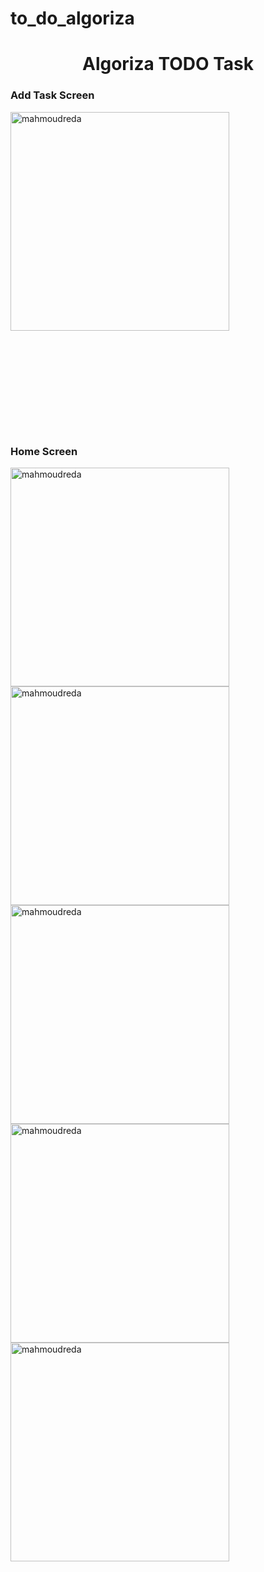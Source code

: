 # to_do_algoriza

<h1 align="center">Algoriza TODO Task</h1>

<h3 align="left">Add Task Screen</h3>

<img align="left" width="350" src="https://firebasestorage.googleapis.com/v0/b/buy-it-736d7.appspot.com/o/WhatsApp%20Image%202022-07-28%20at%205.01.25%20AM.jpeg?alt=media&token=fa8628f9-2aed-4363-a096-2d780f7b1a43" alt="mahmoudreda" />

</br></br></br></br></br></br></br></br></br></br>
</br></br></br></br></br></br></br></br></br></br>
</br></br></br></br></br></br></br></br></br></br>

<h3 align="left">Home Screen </h3>


<img align="left" width="350" src="https://firebasestorage.googleapis.com/v0/b/buy-it-736d7.appspot.com/o/WhatsApp%20Image%202022-07-28%20at%205.01.28%20AM.jpeg?alt=media&token=fc81faab-2a26-4cc8-b38c-cca168739f99" alt="mahmoudreda" />

<img align="left" width="350" src="https://firebasestorage.googleapis.com/v0/b/buy-it-736d7.appspot.com/o/WhatsApp%20Image%202022-07-28%20at%205.01.27%20AM.jpeg?alt=media&token=f8ec3ed6-c8b2-49b7-80d6-686e49a6428e" alt="mahmoudreda" />

</br></br></br></br></br>


<img align="left" width="350" src="https://firebasestorage.googleapis.com/v0/b/buy-it-736d7.appspot.com/o/WhatsApp%20Image%202022-07-28%20at%205.01.27%20AM.jpeg?alt=media&token=f8ec3ed6-c8b2-49b7-80d6-686e49a6428e" alt="mahmoudreda" />

<img align="left" width="350" src="https://firebasestorage.googleapis.com/v0/b/buy-it-736d7.appspot.com/o/WhatsApp%20Image%202022-07-28%20at%205.01.26%20AM.jpeg?alt=media&token=ed16719f-c5da-4095-99b4-5f8e0545278b" alt="mahmoudreda" />

</br></br></br></br>



<img align="left" width="350" src="https://firebasestorage.googleapis.com/v0/b/buy-it-736d7.appspot.com/o/WhatsApp%20Image%202022-07-28%20at%205.01.29%20AM.jpeg?alt=media&token=0fb2cb04-d533-4b3a-862f-eebd6a656add" alt="mahmoudreda" />
